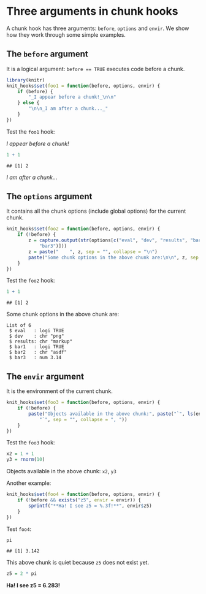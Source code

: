 # Three arguments in chunk hooks

A chunk hook has three arguments: `before`, `options` and `envir`. We show how they work through some simple examples.

## The `before` argument

It is a logical argument: `before == TRUE` executes code before a chunk.


```r
library(knitr)
knit_hooks$set(foo1 = function(before, options, envir) {
    if (before) {
        "_I appear before a chunk!_\n\n"
    } else {
        "\n\n_I am after a chunk..._"
    }
})
```

Test the `foo1` hook:

_I appear before a chunk!_

```r
1 + 1
```

```
## [1] 2
```



_I am after a chunk..._

## The `options` argument

It contains all the chunk options (include global options) for the current chunk.


```r
knit_hooks$set(foo2 = function(before, options, envir) {
    if (!before) {
        z = capture.output(str(options[c("eval", "dev", "results", "bar1", "bar2", 
            "bar3")]))
        z = paste("    ", z, sep = "", collapse = "\n")
        paste("Some chunk options in the above chunk are:\n\n", z, sep = "")
    }
})
```

Test the `foo2` hook:


```r
1 + 1
```

```
## [1] 2
```

Some chunk options in the above chunk are:

    List of 6
     $ eval   : logi TRUE
     $ dev    : chr "png"
     $ results: chr "markup"
     $ bar1   : logi TRUE
     $ bar2   : chr "asdf"
     $ bar3   : num 3.14

## The `envir` argument

It is the environment of the current chunk.


```r
knit_hooks$set(foo3 = function(before, options, envir) {
    if (!before) {
        paste("Objects available in the above chunk:", paste("`", ls(envir), 
            "`", sep = "", collapse = ", "))
    }
})
```

Test the `foo3` hook:


```r
x2 = 1 + 1
y3 = rnorm(10)
```

Objects available in the above chunk: `x2`, `y3`

Another example:


```r
knit_hooks$set(foo4 = function(before, options, envir) {
    if (!before && exists("z5", envir = envir)) {
        sprintf("**Ha! I see z5 = %.3f!**", envir$z5)
    }
})
```

Test `foo4`:


```r
pi
```

```
## [1] 3.142
```

This above chunk is quiet because `z5` does not exist yet.


```r
z5 = 2 * pi
```

**Ha! I see z5 = 6.283!**
